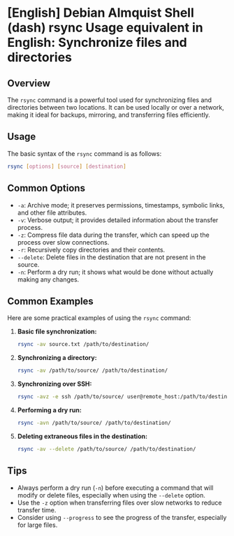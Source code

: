 # [English] Debian Almquist Shell (dash) rsync Usage equivalent in English: Synchronize files and directories

## Overview
The `rsync` command is a powerful tool used for synchronizing files and directories between two locations. It can be used locally or over a network, making it ideal for backups, mirroring, and transferring files efficiently.

## Usage
The basic syntax of the `rsync` command is as follows:

```bash
rsync [options] [source] [destination]
```

## Common Options
- `-a`: Archive mode; it preserves permissions, timestamps, symbolic links, and other file attributes.
- `-v`: Verbose output; it provides detailed information about the transfer process.
- `-z`: Compress file data during the transfer, which can speed up the process over slow connections.
- `-r`: Recursively copy directories and their contents.
- `--delete`: Delete files in the destination that are not present in the source.
- `-n`: Perform a dry run; it shows what would be done without actually making any changes.

## Common Examples
Here are some practical examples of using the `rsync` command:

1. **Basic file synchronization:**
   ```bash
   rsync -av source.txt /path/to/destination/
   ```

2. **Synchronizing a directory:**
   ```bash
   rsync -av /path/to/source/ /path/to/destination/
   ```

3. **Synchronizing over SSH:**
   ```bash
   rsync -avz -e ssh /path/to/source/ user@remote_host:/path/to/destination/
   ```

4. **Performing a dry run:**
   ```bash
   rsync -avn /path/to/source/ /path/to/destination/
   ```

5. **Deleting extraneous files in the destination:**
   ```bash
   rsync -av --delete /path/to/source/ /path/to/destination/
   ```

## Tips
- Always perform a dry run (`-n`) before executing a command that will modify or delete files, especially when using the `--delete` option.
- Use the `-z` option when transferring files over slow networks to reduce transfer time.
- Consider using `--progress` to see the progress of the transfer, especially for large files.